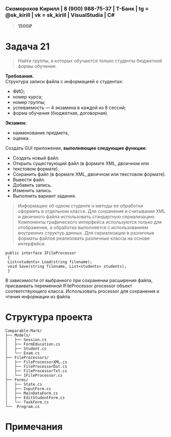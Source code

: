 ### Скоморохов Кирилл | 8 (900) 988-75-37 | Т-Банк | tg = @sk_kiriII | vk = sk_kirill | VisualStudia | C#

> **1500₽**

# Задача 21  

> Найти группы, в которых обучаются только студенты бюджетной формы обучения.

**Требования.**  
Структура записи файла с информацией о студентах:
- ФИО;
- номер курса;
- номер группы;
- успеваемость — 4 экзамена в каждой из 8 сессий;
- форма обучения (бюджетная, договорная).  

**Экзамен:**  
- наименование предмета,
- оценка.  

Создать GUI приложение, **выполняющее следующие функции:**
- Создать новый файл.
- Открыть существующий файл (в формате XML, двоичном или
- текстовом формате).
- Сохранить файл (в формате XML, двоичном или текстовом формате).
- Вывести файл.
- Добавить запись.
- Изменить запись.
- Выполнить вариант задания.  

> Информацию об одном студенте и методы ее обработки оформить в отдельном классе. Для сохранения и считывания XML и двоичного файла использовать стандартную сериализацию.
> Компоненты графического интерфейса используются только для отображения, а обработка выполняется с использованием внутренних структур данных. Для сериализации в различные
> форматы файлов реализовать различные классы на основе интерфейса:
``` CSharp
public interface IFileProcessor
 {
 List<students> Load(string filename);
 void Save(string filename, List<students> students);
 }
```
В зависимости от выбранного при сохранении расширения файла,
присваивать переменной IFileProcessor processor объект соответствующего класса. Использовать processor для сохранения и чтения информации
из файла.

# Структура проекта

```
Comparable-Mark/
├── Models/
│   ├── Session.cs
│   ├── FormEducation.cs
│   ├── Student.cs
│   └── Exam.cs
├── FileProcessors/
│   ├── FileProcessorXML.cs
│   ├── FileProcessorDat.cs
│   ├── FileProcessorTxt.cs
│   └── IFileProcessor.cs
├── Forms/
│   ├── State.cs
│   ├── InputForm.cs
│   ├── MainDataForm.cs
│   ├── EditStudentForm.cs
│   └── TaskForm.cs
└──  Program.cs
```

# Примечания 
